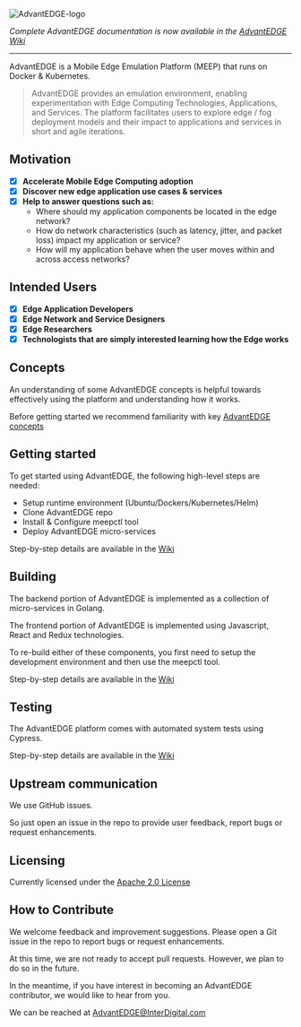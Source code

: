 ![AdvantEDGE-logo](https://github.com/InterDigitalInc/AdvantEDGE/blob/master/docs/images/AdvantEDGE-logo_Blue-01.png)

_Complete AdvantEDGE documentation is now available in the [AdvantEDGE Wiki](https://github.com/InterDigitalInc/AdvantEDGE/wiki)_

------

AdvantEDGE is a Mobile Edge Emulation Platform (MEEP) that runs on Docker & Kubernetes.

> AdvantEDGE provides an emulation environment, enabling experimentation with Edge Computing Technologies, Applications, and Services.  The platform facilitates users to explore edge / fog deployment models and their impact to applications and services in short and agile iterations.

## Motivation

- [x] **Accelerate Mobile Edge Computing adoption**
- [x] **Discover new edge application use cases & services**
- [x] **Help to answer questions such as:**
  - Where should my application components be located in the edge network?
  - How do network characteristics (such as latency, jitter, and packet loss) impact my application or service?
  - How will my application behave when the user moves within and across access networks?

## Intended Users

- [x] **Edge Application Developers**
- [x] **Edge Network and Service Designers**
- [x] **Edge Researchers**
- [x] **Technologists that are simply interested learning how the Edge works**

## Concepts

An understanding of some AdvantEDGE concepts is helpful towards effectively using the platform and understanding how it works.

Before getting started we recommend familiarity with key [AdvantEDGE concepts](https://github.com/InterDigitalInc/AdvantEDGE/wiki/platform-concepts)

## Getting started
To get started using AdvantEDGE, the following high-level steps are needed:

- Setup runtime environment (Ubuntu/Dockers/Kubernetes/Helm)
- Clone AdvantEDGE repo
- Install & Configure meepctl tool
- Deploy AdvantEDGE micro-services

Step-by-step details are available in the [Wiki](https://github.com/InterDigitalInc/AdvantEDGE/wiki#getting-started)


## Building
The backend portion of AdvantEDGE is implemented as a collection of micro-services in Golang.

The frontend portion of AdvantEDGE is implemented using Javascript, React and Redux technologies.

To re-build either of these components, you first need to setup the development environment and then use the meepctl tool.

Step-by-step details are available in the [Wiki](https://github.com/InterDigitalInc/AdvantEDGE/wiki#building)

## Testing
The AdvantEDGE platform comes with automated system tests using Cypress.

Step-by-step details are available in the [Wiki](https://github.com/InterDigitalInc/AdvantEDGE/wiki/test-advantedge)

## Upstream communication

We use GitHub issues.

So just open an issue in the repo to provide user feedback, report bugs or request enhancements.

## Licensing

Currently licensed under the [Apache 2.0 License](./LICENSE.md)

## How to Contribute

We welcome feedback and improvement suggestions. Please open a Git issue in the repo to report bugs or request enhancements.

At this time, we are not ready to accept pull requests. However, we plan to do so in the future.

In the meantime, if you have interest in becoming an AdvantEDGE contributor, we would like to hear from you.

We can be reached at <AdvantEDGE@InterDigital.com>